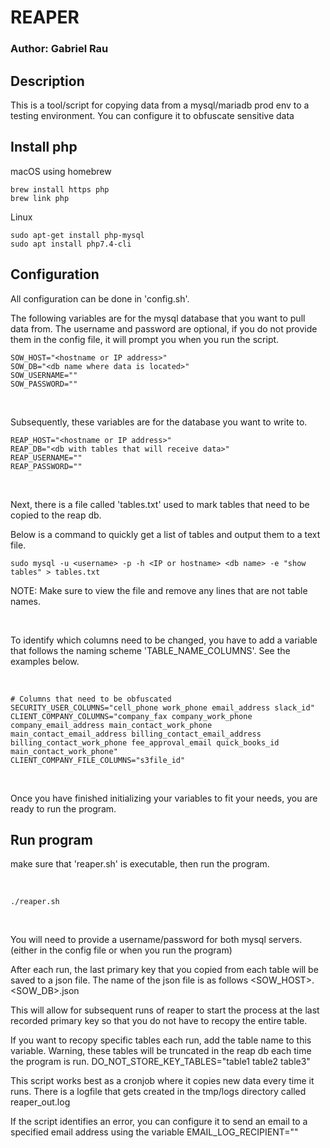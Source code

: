 # REAPER
### Author: Gabriel Rau

## Description
This is a tool/script for copying data from a mysql/mariadb prod env to a testing environment. You can configure it to obfuscate sensitive data



## Install php

macOS using homebrew
```
brew install https php
brew link php
```

Linux
```
sudo apt-get install php-mysql
sudo apt install php7.4-cli
```

## Configuration

All configuration can be done in 'config.sh'.

The following variables are for the mysql database that you want to pull data from. The username and password are optional, if you do not provide them in the config file, it will prompt you when you run the script.

```
SOW_HOST="<hostname or IP address>"
SOW_DB="<db name where data is located>"
SOW_USERNAME=""
SOW_PASSWORD=""
```
<br />

Subsequently, these variables are for the database you want to write to.

```
REAP_HOST="<hostname or IP address>"
REAP_DB="<db with tables that will receive data>"
REAP_USERNAME=""
REAP_PASSWORD=""
```

<br />

Next, there is a file called 'tables.txt' used to mark tables that need to be copied to the reap db.

Below is a command to quickly get a list of tables and output them to a text file.
```
sudo mysql -u <username> -p -h <IP or hostname> <db name> -e "show tables" > tables.txt
```
NOTE: Make sure to view the file and remove any lines that are not table names.

<br />

To identify which columns need to be changed, you have to add a variable that follows the naming scheme 'TABLE_NAME_COLUMNS'. See the examples below.

<br />

```
# Columns that need to be obfuscated
SECURITY_USER_COLUMNS="cell_phone work_phone email_address slack_id"
CLIENT_COMPANY_COLUMNS="company_fax company_work_phone company_email_address main_contact_work_phone main_contact_email_address billing_contact_email_address billing_contact_work_phone fee_approval_email quick_books_id main_contact_work_phone"
CLIENT_COMPANY_FILE_COLUMNS="s3file_id"
```

<br />

Once you have finished initializing your variables to fit your needs, you are ready to run the program. 


## Run program

make sure that 'reaper.sh' is executable, then run the program.

<br />

```
./reaper.sh
```

<br />

You will need to provide a username/password for both mysql servers. (either in the config file or when you run the program)

After each run, the last primary key that you copied from each table will be saved to a json file. The name of the json file is as follows <SOW_HOST>.<SOW_DB>.json

This will allow for subsequent runs of reaper to start the process at the last recorded primary key so that you do not have to recopy the entire table.

If you want to recopy specific tables each run, add the table name to this variable. Warning, these tables will be truncated in the reap db each time the program is run.
DO_NOT_STORE_KEY_TABLES="table1 table2 table3"

This script works best as a cronjob where it copies new data every time it runs. There is a logfile that gets created in the tmp/logs directory called reaper_out.log

If the script identifies an error, you can configure it to send an email to a specified email address using the variable
EMAIL_LOG_RECIPIENT=""

